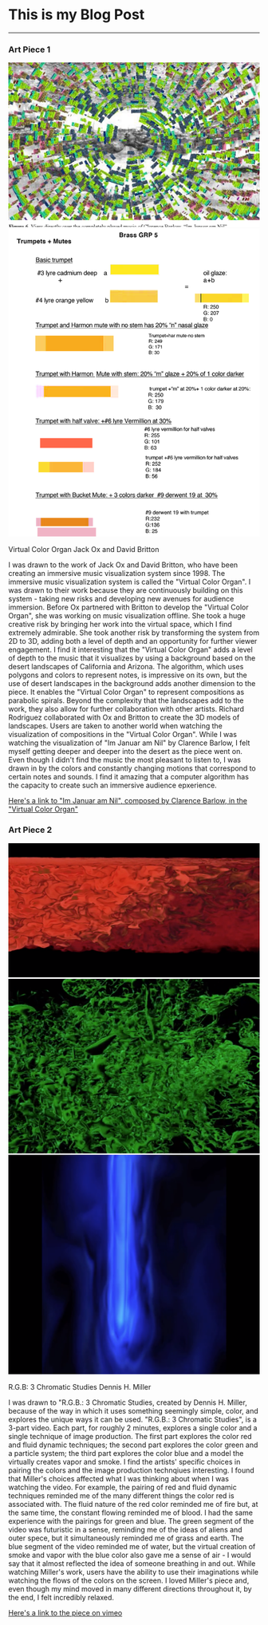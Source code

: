 # This is my Blog Post
------

### Art Piece 1
![Virtual Color Organ](images/image1.png?raw=true "Virtual Color Organ")
![Virtual Color Organ](images/image2.png?raw=true "Virtual Color Organ")

Virtual Color Organ
Jack Ox and David Britton

I was drawn to the work of Jack Ox and David Britton, who have been creating an immersive music visualization system since 1998. The immersive music visualization system is called the "Virtual Color Organ". I was drawn to their work because they are continuously building on this system - taking new risks and developing new avenues for audience immersion. Before Ox partnered with Britton to develop the "Virtual Color Organ", she was working on music visualization offline. She took a huge creative risk by bringing her work into the virtual space, which I find extremely admirable. She took another risk by transforming the system from 2D to 3D, adding both a level of depth and an opportunity for further viewer engagement. I find it interesting that the "Virtual Color Organ" adds a level of depth to the music that it visualizes by using a background based on the desert landscapes of California and Arizona. The algorithm, which uses polygons and colors to represent notes, is impressive on its own, but the use of desert landscapes in the background adds another dimension to the piece. It enables the "Virtual Color Organ" to represent compositions as parabolic spirals. Beyond the complexity that the landscapes add to the work, they also allow for further collaboration with other artists. Richard Rodriguez collaborated with Ox and Britton to create the 3D models of landscapes. Users are taken to another world when watching the visualization of compositions in the "Virtual Color Organ". While I was watching the visualization of "Im Januar am Nil" by Clarence Barlow, I felt myself getting deeper and deeper into the desert as the piece went on. Even though I didn't find the music the most pleasant to listen to, I was drawn in by the colors and constantly changing motions that correspond to certain notes and sounds. I find it amazing that a computer algorithm has the capacity to create such an immersive audience epxerience. 

[Here's a link to "Im Januar am Nil", composed by Clarence Barlow, in the "Virtual Color Organ"](http://www.jackox.net/pages/ImJanuarAmNil.html)



### Art Piece 2
![Dennis Miller](images/red.png?raw=true "Dennis Miller")
![Dennis Miller](images/green.png?raw=true "Dennis Miler")
![Dennis Miller](images/blue.png?raw=true "Dennis Miler")

R.G.B: 3 Chromatic Studies
Dennis H. Miller

I was drawn to "R.G.B.: 3 Chromatic Studies, created by Dennis H. Miller, because of the way in which it uses something seemingly simple, color, and explores the unique ways it can be used. "R.G.B.: 3 Chromatic Studies", is a 3-part video. Each part, for roughly 2 minutes, explores a single color and a single technique of image production. The first part explores the color red and fluid dynamic techniques; the second part explores the color green and a particle system; the third part explores the color blue and a model the virtually creates vapor and smoke. I find the artists' specific choices in pairing the colors and the image production technqiues interesting. I found that Miller's choices affected what I was thinking about when I was watching the video. For example, the pairing of red and fluid dynamic techniques reminded me of the many different things the color red is associated with. The fluid nature of the red color reminded me of fire but, at the same time, the constant flowing reminded me of blood. I had the same experience with the pairings for green and blue. The green segment of the video was futuristic in a sense, reminding me of the ideas of aliens and outer spece, but it simultaneously reminded me of grass and earth. The blue segment of the video reminded me of water, but the virtual creation of smoke and vapor with the blue color also gave me a sense of air - I would say that it almost reflected the idea of someone breathing in and out. While watching Miller's work, users have the ability to use their imaginations while watching the flows of the colors on the screen. I loved Miller's piece and, even though my mind moved in many different directions throughout it, by the end, I felt incredibly relaxed. 

[Here's a link to the piece on vimeo](https://vimeo.com/album/3136197)
